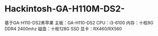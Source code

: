 # Hackintosh-GA-H110M-DS2-
基于GA-H110-DS2黑苹果
主板：GA-H110-DS2
CPU：i3-6100
内存：十栓8G DDR4 2400mhz
磁盘：十栓128G SSD
显卡：RX460/RX560
